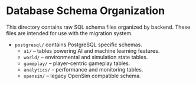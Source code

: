 # Database Schema Organization

This directory contains raw SQL schema files organized by backend. These files are
intended for use with the migration system.

- `postgresql/` contains PostgreSQL specific schemas.
  - `ai/` – tables powering AI and machine learning features.
  - `world/` – environmental and simulation state tables.
  - `gameplay/` – player-centric gameplay tables.
  - `analytics/` – performance and monitoring tables.
  - `opensim/` – legacy OpenSim compatible schema.
